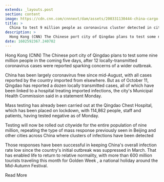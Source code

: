 ```yaml
--- 
extends: _layouts.post 
section: content 
image: https://cdn.cnn.com/cnnnext/dam/assets/200331130444-china-cargo-ship-0331-super-tease.jpg 
title: > 
  China to test 9 million people as coronavirus cluster detected in city of Qingdao 
description: > 
  Hong Kong (CNN) The Chinese port city of Qingdao plans to test some nine million people in the coming five days, after 12 locally-transmitted coronavirus cases were reported sparking concerns of a wider outbreak.China has been largely coronavirus free since mid-August, with all cases reported by the country imported from elsewhere.But as of October 11, Qingdao has reported a dozen locally transmitted cases, all of which have been linked to a hospital treating imported infections, the city's Municipal Health Commission said in a statement Monday.Mass testing has already been carried out at the Qingdao Chest Hospital, which has been placed on lockdown, with 114,862 people, staff and patients, having tested negative as of Monday.That has enabled life to return to relative normality, with more than 600 million tourists traveling this month for Golden Week , a national holiday around the Mid-Autumn Festival. 
date: 1602592367.240702 
--- 
```

Hong Kong (CNN) The Chinese port city of Qingdao plans to test some nine million people in the coming five days, after 12 locally-transmitted coronavirus cases were reported sparking concerns of a wider outbreak.

China has been largely coronavirus free since mid-August, with all cases reported by the country imported from elsewhere. But as of October 11, Qingdao has reported a dozen locally transmitted cases, all of which have been linked to a hospital treating imported infections, the city's Municipal Health Commission said in a statement Monday.

Mass testing has already been carried out at the Qingdao Chest Hospital, which has been placed on lockdown, with 114,862 people, staff and patients, having tested negative as of Monday.

Testing will now be rolled out citywide for the entire population of nine million, repeating the type of mass response previously seen in Beijing and other cities across China where clusters of infections have been detected

Those responses have been successful in keeping China's overall infection rate low since the country's initial outbreak was suppressed in March. That has enabled life to return to relative normality, with more than 600 million tourists traveling this month for Golden Week , a national holiday around the Mid-Autumn Festival.

Read More